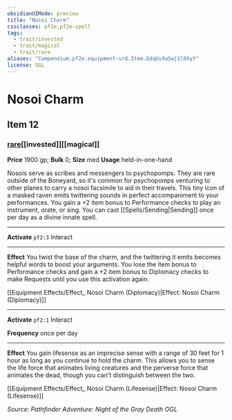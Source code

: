 ```yaml
---
obsidianUIMode: preview
title: "Nosoi Charm"
cssclasses: pf2e,pf2e-spell
tags:
  - trait/invested
  - trait/magical
  - trait/rare
aliases: "Compendium.pf2e.equipment-srd.Item.DdqGs9aSwjSl0XyY"
license: OGL
---
```

# Nosoi Charm
## Item 12
### [rare](rare "Rare Rarity Trait")[[invested]][[magical]]


**Price** 1900 gp; 
**Bulk** 0; **Size** med
**Usage** held-in-one-hand

Nosois serve as scribes and messengers to psychopomps. They are rare outside of the Boneyard, so it's common for psychopomps venturing to other planes to carry a nosoi facsimile to aid in their travels. This tiny icon of a masked raven emits twittering sounds in perfect accompaniment to your performances. You gain a +2 item bonus to Performance checks to play an instrument, orate, or sing. You can cast [[Spells/Sending|Sending]] once per day as a divine innate spell.

* * *

**Activate** `pf2:3` Interact

* * *

**Effect** You twist the base of the charm, and the twittering it emits becomes helpful words to boost your arguments. You lose the item bonus to Performance checks and gain a +2 item bonus to Diplomacy checks to make Requests until you use this activation again.

[[Equipment Effects/Effect_ Nosoi Charm (Diplomacy)|Effect: Nosoi Charm (Diplomacy)]]

* * *

**Activate** `pf2:1` Interact

**Frequency** once per day

* * *

**Effect** You gain lifesense as an imprecise sense with a range of 30 feet for 1 hour as long as you continue to hold the charm. This allows you to sense the life force that animates living creatures and the perverse force that animates the dead, though you can't distinguish between the two.

[[Equipment Effects/Effect_ Nosoi Charm (Lifesense)|Effect: Nosoi Charm (Lifesense)]]

*Source: Pathfinder Adventure: Night of the Gray Death*
*OGL*